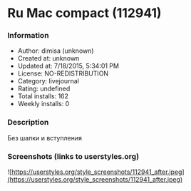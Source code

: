 # Ru Mac compact (112941)

### Information
- Author: dimisa (unknown)
- Created at: unknown
- Updated at: 7/18/2015, 5:34:01 PM
- License: NO-REDISTRIBUTION
- Category: livejournal
- Rating: undefined
- Total installs: 162
- Weekly installs: 0


### Description
Без шапки и вступления


### Screenshots (links to userstyles.org)
![https://userstyles.org/style_screenshots/112941_after.jpeg](https://userstyles.org/style_screenshots/112941_after.jpeg)


